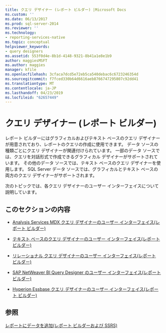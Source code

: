 ```yaml
---
title: クエリ デザイナー (レポート ビルダー) |Microsoft Docs
ms.custom: ''
ms.date: 06/13/2017
ms.prod: sql-server-2014
ms.reviewer: ''
ms.technology:
- reporting-services-native
ms.topic: conceptual
helpviewer_keywords:
- query designers
ms.assetid: 553f0d4e-8b1d-4148-9321-8b41a1e8e1b9
author: maggiesMSFT
ms.author: maggies
manager: kfile
ms.openlocfilehash: 3cfaca7dcd5e72eb5ca540debac6c6723246354d
ms.sourcegitcommit: f7fced330b64d6616aeb8766747295807c92dd41
ms.translationtype: MT
ms.contentlocale: ja-JP
ms.lasthandoff: 04/23/2019
ms.locfileid: "62657449"
---
```

# <a name="query-designers-report-builder"></a>クエリ デザイナー (レポート ビルダー)
  レポート ビルダーにはグラフィカルおよびテキスト ベースのクエリ デザイナーが用意されており、レポートのクエリの作成に使用できます。 データ ソースの種類ごとにクエリ デザイナーが関連付けられています。 一部のデータ ソースでは、クエリを対話形式で作成できるグラフィカル デザイナーがサポートされています。 その他のデータ ソースでは、テキスト ベースのクエリ デザイナーを使用します。 SQL Server データ ソースでは、グラフィカルとテキスト ベースの両方のクエリ デザイナーがサポートされます。  
  
 次のトピックでは、各クエリ デザイナーのユーザー インターフェイスについて説明しています。  
  
## <a name="in-this-section"></a>このセクションの内容  
  
-   [Analysis Services MDX クエリ デザイナーのユーザー インターフェイス&#40;レポート ビルダー&#41;](../../2014/reporting-services/analysis-services-mdx-query-designer-user-interface-report-builder.md)  
  
-   [テキスト ベースのクエリ デザイナーのユーザー インターフェイス&#40;レポート ビルダー&#41;](report-data/text-based-query-designer-user-interface-report-builder.md)  
  
-   [リレーショナル クエリ デザイナーのユーザー インターフェイス&#40;レポート ビルダー&#41;](report-data/relational-query-designer-user-interface-report-builder.md)  
  
-   [SAP NetWeaver BI Query Designer のユーザー インターフェイス&#40;レポート ビルダー&#41;](../../2014/reporting-services/sap-netweaver-bi-query-designer-user-interface-report-builder.md)  
  
-   [Hyperion Essbase クエリ デザイナーのユーザー インターフェイス&#40;レポート ビルダー&#41;](../../2014/reporting-services/hyperion-essbase-query-designer-user-interface-report-builder.md)  
  
## <a name="see-also"></a>参照  
 [レポートにデータを追加&#40;レポート ビルダーおよび SSRS&#41;](report-data/report-datasets-ssrs.md)  
  
  
